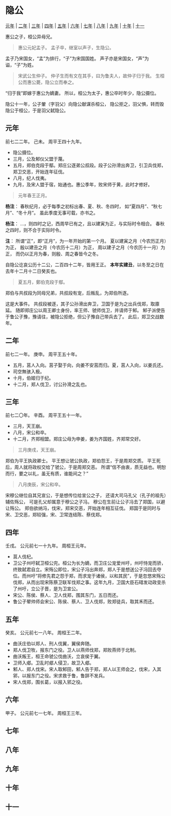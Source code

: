 # 隐公
[元年](#元年) | [二年](#二年) | [三年](#三年) | [四年](#四年) |
[五年](#五年) | [六年](#六年) | [七年](#七年) | [八年](#八年) |
[九年](#九年) | [十年](#十年) | [十一](#十一)

惠公之子，桓公异母兄。

>惠公元妃孟子。
>孟子卒，继室以声子，生隐公。

孟子乃宋国女，“孟”为排行，“子”为宋国国姓。
声子亦是宋国女，“声”为谥，“子”为姓。

>宋武公生仲子。
>仲子生而有文在其手，曰为鲁夫人，故仲子归于我。
>生桓公而惠公薨，隐公立而奉之。

“归于我”即嫁于惠公为嫡妻。
所以，桓公为太子，惠公卒时年少，隐公摄位。

隐公十一年，公子翬（字羽父）向隐公献谋杀桓公，
隐公拒之，羽父惧，转而毁隐公于桓公，于是羽父弑隐公。

## 元年
前七二二年。
己未。
周平王四十九年。

* 隐公摄位。
* 三月，公及邾仪父盟于蔑。
* 五月，郑伯克段于鄢。郑庄公逐弟公叔段。段子公孙滑出奔卫，引卫兵伐郑，郑卫交恶，开始连年征伐。
* 八月，纪人伐夷。
* 九月，及宋人盟于宿，始通也。惠公季年，败宋师于黄，此时才修好。

>元年春王正月。

**杨注**：
春秋纪月，必于每季之初标出春、夏、秋、冬四时，
如“夏四月”、“秋七月”、“冬十月”。
虽此季度无事可载，亦书之。

**杨注**：
...，则四时之记，西周早已有之，且以建寅为正，与实际时令相合。
春秋之四时，则不合于实际时令。

**注**：
所谓“正”，即“正月”，为一年开始的第一个月。
夏以建寅之月（今农历正月）为正，
殷以建丑之月（今农历十二月）为正，
周以建子之月（今农历十一月）为正，
而仍以正月为春，则殷、周之春皆今之冬。

自隐公讫哀公历十二公，二百四十二年，皆用王正。
**本年实建丑**，以冬至之日在去年十二月十二日癸亥也。

>夏五月，鄭伯克段于鄢。

郑伯与共叔段为同母兄弟，共叔段有宠，后叛乱，为郑伯所逐。

这是大事件。
共叔段被逐，其子公孙滑出奔卫，卫国于是为之出兵伐郑，取廪延。
随即郑庄公以周王卿士身份，率王师、虢师伐卫，并请师于邾。
邾子派使告于鲁公子豫，豫请往，被隐公拒绝，但公子豫自己带兵去了。
此后，郑卫交战数年。

## 二年
前七二一年。
庚申。
周平王五十年。

* 五月，莒人入向。莒子娶于向，向姜不安莒而归。夏，莒人入向，以姜氏还。
* 司空無骇入极。
* 十月，伯姬归于纪。
* 十二月，郑人伐卫，讨公孙滑之乱也。

## 三年
前七二〇年。
辛酉。
周平王五十一年。

* 三月，天王崩。
* 八月，宋公和卒。
* 十二月，齐郑相盟。郑庄公母为申姜，姜为齐国姓，齐郑常交好。

>三月庚戌，天王崩。

郑伯为平王执政卿士。
平王想让虢公执政，郑伯怨王，于是周郑交质。
平王死后，周人就将政权交给了虢公，于是周郑交恶。
所谓“信不由衷，质无益也。明恕而行，要之以礼，虽无有质，谁能间之？”

>八月庚辰，宋公和卒。

宋穆公继位自其兄宣公，于是想传位给宣公之子，
还请大司马孔父（孔子的祖先）辅佐殇公， 可是孔父却属意于穆公之子冯。
穆公在生前让公子冯去了郑国，以避让殇公。
郑伯欲纳冯，伐宋，郑宋交恶，开始连年相互征伐。
郑国于是同时与宋、卫交恶，郑较强，宋、卫常连结陈、蔡伐郑。

## 四年
壬戌。
公元前七一十九年。
周桓王元年。

* 莒人伐杞。
* 卫公子州吁弑卫桓公完。桓公为长为嫡，而卫庄公宠爱州吁，州吁恃宠而骄，终致弑君自立。宋殇公即位，宋公子冯出奔郑，郑人于是想送公子冯回去夺位。而州吁“将修先君之怨于郑，而求宠于诸侯，以和其民”，于是忽悠宋殇公伐郑，从而出现宋陈蔡卫联军伐郑之事。这年九月，卫国大臣石碏发动政变杀了州吁，立公子晋，是为卫宣公。
* 宋公、陈侯、蔡人、卫人伐郑，围其东门，五日而还。
* 鲁公子翚帅师会宋公、陈侯、蔡人、卫人伐郑，败郑徒兵，取其禾而还。

## 五年
癸亥。
公元前七一八年。
周桓王二年。

* 曲沃庄伯以郑人、刑人伐翼，翼侯奔随。
* 郑人伐卫牧，报东门之役。卫人以燕师伐郑，郑败燕师于北制。
* 曲沃叛王，桓王命虢公伐曲沃，立哀侯于翼。
* 卫师入郕。卫乱时郕人侵卫，故卫入郕。
* 邾人、郑人伐宋。宋人取邾田，邾人告于郑，郑人以王师会之，伐宋，入其郛，以报东门之役。宋求救于鲁，鲁辞不发兵。
* 宋人伐郑，围长葛，以报入郛之役。

## 六年
甲子。
公元前七一七年。
周桓王三年。

## 七年
## 八年
## 九年
## 十年
## 十一
